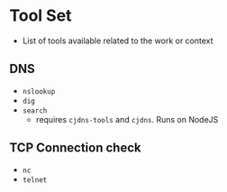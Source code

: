 # Tool Set

- List of tools available related to the work or context

## DNS

- `nslookup`
- `dig`
- `search`
  - requires `cjdns-tools` and `cjdns`. Runs on NodeJS

## TCP Connection check

- `nc`
- `telnet`